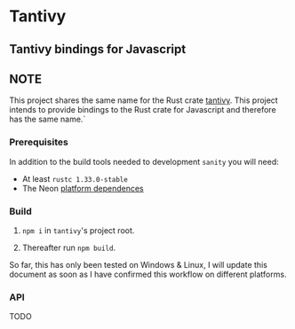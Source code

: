 # Tantivy

## Tantivy bindings for Javascript

## NOTE

This project shares the same name for the Rust crate [tantivy](https://github.com/tantivy-search/tantivy). This project intends to provide bindings to the Rust crate for Javascript and therefore has the same name.`

### Prerequisites

In addition to the build tools needed to development `sanity` you will need:

- At least `rustc 1.33.0-stable`
- The Neon [platform dependences](https://neon-bindings.com/docs/getting-started#install-node-build-tools/)  

### Build

1. `npm i` in `tantivy`'s project root.

2. Thereafter run `npm build`.

So far, this has only been tested on Windows & Linux, I will update this document as soon as I have confirmed this workflow on different platforms.

### API

TODO